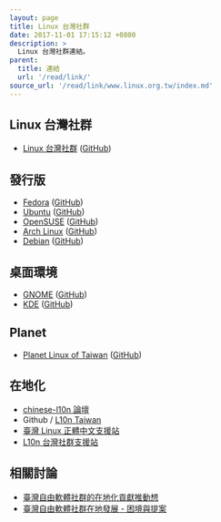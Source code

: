 ```yaml
---
layout: page
title: Linux 台灣社群
date: 2017-11-01 17:15:12 +0800
description: >
  Linux 台灣社群連結。
parent:
  title: 連結
  url: '/read/link/'
source_url: '/read/link/www.linux.org.tw/index.md'
---
```


## Linux 台灣社群

* [Linux 台灣社群](http://www.linux.org.tw/) ([GitHub](https://github.com/linux-taiwan/www.linux.org.tw))

## 發行版

* [Fedora](http://fedora.linux.org.tw/) ([GitHub](https://github.com/linux-taiwan/fedora.linux.org.tw))
* [Ubuntu](http://ubuntu.linux.org.tw/) ([GitHub](https://github.com/linux-taiwan/ubuntu.linux.org.tw))
* [OpenSUSE](http://opensuse.linux.org.tw/) ([GitHub](https://github.com/linux-taiwan/opensuse.linux.org.tw))
* [Arch Linux](http://arch.linux.org.tw/) ([GitHub](https://github.com/linux-taiwan/arch.linux.org.tw))
* [Debian](http://www.debian.org.tw/) ([GitHub](https://github.com/linux-taiwan/www.debian.org.tw))


## 桌面環境

* [GNOME](http://gnome.linux.org.tw/) ([GitHub](https://github.com/linux-taiwan/gnome.linux.org.tw))
* [KDE](http://kde.linux.org.tw/) ([GitHub](https://github.com/linux-taiwan/kde.linux.org.tw))

## Planet

* [Planet Linux of Taiwan](http://planet.linux.org.tw/) ([GitHub](https://github.com/linux-taiwan/planet.linux.org.tw))


## 在地化

* [chinese-l10n 論壇](https://groups.google.com/forum/#!forum/chinese-l10n)
* Github / [L10n Taiwan](https://github.com/l10n-tw)
* [臺灣 Linux 正體中文支援站](http://l10n.linux.org.tw/)
* [L10n 台灣社群支援站](http://l10n.tw/)

## 相關討論

* [臺灣自由軟體社群的在地化貢獻推動想](https://groups.google.com/forum/#!topic/chinese-l10n/b4N6pGiWBk0)
* [臺灣自由軟體社群在地發展 - 困境與提案](https://paper.dropbox.com/doc/--aZ5CDu5idSrgADdDucMOb)
